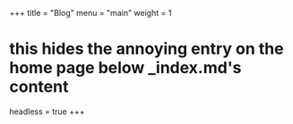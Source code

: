 +++
title = "Blog"
menu = "main"
weight = 1

# this hides the annoying entry on the home page below _index.md's content
headless = true
+++
